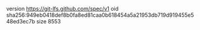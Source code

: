 version https://git-lfs.github.com/spec/v1
oid sha256:949eb0418def8b0fa8ed81caa0b618454a5a21953db719d919455e548ed3ec7b
size 8553
